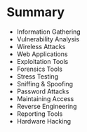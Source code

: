 # Summary

* Information Gathering
* Vulnerability Analysis
* Wireless Attacks
* Web Applications
* Exploitation Tools
* Forensics Tools
* Stress Testing
* Sniffing & Spoofing
* Password Attacks
* Maintaining Access
* Reverse Engineering
* Reporting Tools
* Hardware Hacking

